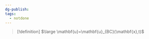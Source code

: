 ```yaml
---
dg-publish: 
tags:
  - notdone
---
```

>[!definition]
>$\large \mathbf{u}=\mathbf{u}_{BC}(\mathbf{x},t)$ 